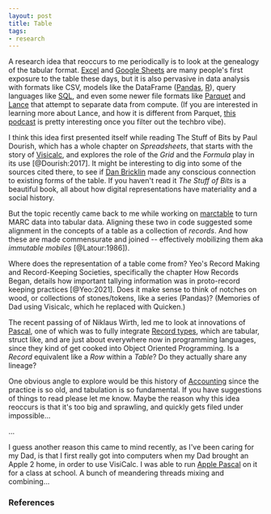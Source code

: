 ```yaml
---
layout: post
title: Table
tags:
- research
---
```


A research idea that reoccurs to me periodically is to look at the genealogy of the tabular format. [Excel] and [Google Sheets] are many people's first exposure to the table these days, but it is also pervasive in data analysis with formats like CSV, models like the DataFrame ([Pandas], [R]), query languages like [SQL], and even some newer file formats like [Parquet] and [Lance] that attempt to separate data from compute. (If you are interested in learning more about Lance, and how it is different from Parquet, [this podcast] is pretty interesting once you filter out the techbro vibe).

I think this idea first presented itself while reading The Stuff of Bits by Paul Dourish, which has a whole chapter on *Spreadsheets*, that starts with the story of [Visicalc], and explores the role of the *Grid* and the *Formula* play in its use [@Dourish:2017]. It might be interesting to dig into some of the sources cited there, to see if [Dan Bricklin] made any conscious connection to existing forms of the table. If you haven't read it *The Stuff of Bits* is a beautiful book, all about how digital representations have materiality and a social history.

But the topic recently came back to me while working on [marctable] to turn MARC data into tabular data. Aligning these two in code suggested some alignment in the concepts of a table as a collection of *records*. And how these are made commensurate and joined -- effectively mobilizing them aka *immutable mobiles* [@Latour:1986]).

Where does the representation of a table come from? Yeo's Record Making and Record-Keeping Societies, specifically the chapter How Records Began, details how important tallying information was in proto-record keeping practices [@Yeo:2021]. Does it make sense to think of notches on wood, or collections of stones/tokens, like a series (Pandas)? (Memories of Dad using Visicalc, which he replaced with Quicken.)

The recent passing of of Niklaus Wirth, led me to look at innovations of [Pascal], one of which was to fully integrate [Record types], which are tabular, struct like, and are just about everywhere now in programming languages, since they kind of get cooked into Object Oriented Programming. Is a *Record* equivalent like a *Row* within a *Table*? Do they actually share any lineage? 

One obvious angle to explore would be this history of [Accounting] since the practice is so old, and tabulation is so fundamental. If you have suggestions of things to read please let me know. Maybe the reason why this idea reoccurs is that it's too big and sprawling, and quickly gets filed under impossible...

...

I guess another reason this came to mind recently, as I've been caring for my Dad, is that I first really got into computers when my Dad brought an Apple 2 home, in order to use VisiCalc. I was able to run [Apple Pascal] on it for a class at school. A bunch of meandering threads mixing and combining...

### References

[Excel]: https://en.wikipedia.org/wiki/Excel
[Google Sheets]: https://en.wikipedia.org/wiki/Google_Sheets
[Pandas]: https://en.wikipedia.org/wiki/Pandas_(software)
[R]: https://en.wikipedia.org/wiki/R_(programming_language)
[SQL]: https://en.wikipedia.org/wiki/SQL
[Parquet]: https://en.wikipedia.org/wiki/Apache_Parquet
[Lance]: https://lancedb.github.io/lance/
[marctable]: https://github.com/sul-dlss-labs/marctable
[Pascal]: https://en.wikipedia.org/wiki/Pascal_(programming_language)
[Accounting]: https://en.wikipedia.org/wiki/History_of_accounting
[Record types]: https://en.wikipedia.org/wiki/Record_(computer_science)
[Dan Bricklin]: https://en.wikipedia.org/wiki/Dan_Bricklin
[VisiCalc]: https://en.wikipedia.org/wiki/VisiCalc
[Apple Pascal]: https://en.wikipedia.org/wiki/Apple_Pascal
[this podcast]: https://changelog.com/practicalai/250
